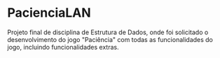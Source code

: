 # PacienciaLAN

Projeto final de disciplina de Estrutura de Dados, onde foi solicitado o desenvolvimento do jogo "Paciência" com todas as funcionalidades
do jogo, incluindo funcionalidades extras.

